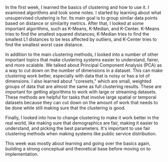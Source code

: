 In the first week, I learned the basics of clustering and how to use it. I examined algorithms and took some notes. I started by learning about what unsupervised clustering is for. Its main goal is to group similar data points based on distance or similarity metrics. After that, I looked at some important algorithms, such as K-Means, K-Median, and K-Center. K-Means tries to find the smallest squared distances, K-Median tries to find the smallest L1 distances to be less affected by outliers, and K-Center tries to find the smallest worst case distance.

In addition to the main clustering methods, I looked into a number of other important topics that make clustering systems easier to understand, fairer, and more scalable. We talked about Principal Component Analysis (PCA) as a way to cut down on the number of dimensions in a dataset. This can make clustering work better, especially with data that is noisy or has a lot of dimensions. I also learned about "coresets," which are small, weighted groups of data that are almost the same as full clustering results. These are important for getting algorithms to work with large or streaming datasets. These methods are helpful for tasks that involve large spatial or temporal datasets because they can cut down on the amount of work that needs to be done while still making sure that the clustering is good.

Finally, I looked into how to change clustering to make it work better in the real world, like making sure that demographics are fair, making it easier to understand, and picking the best parameters. It's important to use fair clustering methods when making systems like public service distribution. 

This week was mostly about learning and going over the basics again, building a strong conceptual and theoretical base before moving on to implementation.